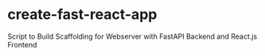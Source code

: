 # create-fast-react-app
Script to Build Scaffolding for Webserver with FastAPI Backend and React.js Frontend

